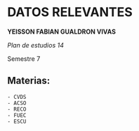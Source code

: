 # DATOS RELEVANTES

**YEISSON FABIAN GUALDRON VIVAS**

_Plan de estudios 14_

Semestre 7

## Materias:
	- CVDS
	- ACSO
	- RECO
	- FUEC
	- ESCU



